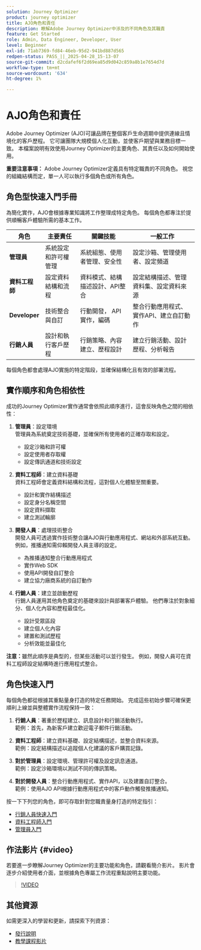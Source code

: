 ```yaml
---
solution: Journey Optimizer
product: journey optimizer
title: AJO角色和責任
description: 瞭解Adobe Journey Optimizer中涉及的不同角色及其職責
feature: Get Started
role: Admin, Data Engineer, Developer, User
level: Beginner
exl-id: 71ab7369-fd84-46eb-95d2-941bd887d565
redpen-status: PASS_||_2025-04-28_15-13-07
source-git-commit: d2cdafef6f2d69ea85d9d042c859a8b1e7654d7d
workflow-type: tm+mt
source-wordcount: '634'
ht-degree: 1%

---
```



# AJO角色和責任

Adobe Journey Optimizer (AJO)可讓品牌在整個客戶生命週期中提供連線且情境化的客戶歷程。 它可讓團隊大規模個人化互動，並使客戶期望與業務目標一致。 本檔案說明有效使用Journey Optimizer的主要角色、其責任以及如何開始使用。

**重要注意事項：** Adobe Journey Optimizer定義具有特定職責的不同角色。 視您的組織結構而定，單一人可以執行多個角色或所有角色。

## 角色型快速入門手冊

為簡化實作，AJO會根據專業知識將工作整理成特定角色。 每個角色都專注於提供順暢客戶體驗所需的基本工作。

| 角色 | 主要責任 | 關鍵技能 | 一般工作 |
|-------------------|----------------------------------|--------------------------------|-----------------------------------------------|
| **管理員** | 系統設定和許可權管理 | 系統組態、使用者管理、安全性 | 設定沙箱、管理使用者、設定頻道 |
| **資料工程師** | 設定資料結構和流程 | 資料模式、結構描述設計、API整合 | 設定結構描述、管理資料集、設定資料來源 |
| **Developer** | 技術整合與自訂 | 行動開發， API實作，編碼 | 整合行動應用程式、實作API、建立自訂動作 |
| **行銷人員** | 設計和執行客戶歷程 | 行銷策略、內容建立、歷程設計 | 建立行銷活動、設計歷程、分析報告 |

每個角色都會處理AJO實施的特定階段，並確保結構化且有效的部署流程。

## 實作順序和角色相依性

成功的Journey Optimizer實作通常會依照此順序進行，這會反映角色之間的相依性：

1. **管理員**：設定環境\
   管理員為系統奠定技術基礎，並確保所有使用者的正確存取和設定。
   * 設定沙箱和許可權
   * 設定使用者存取權
   * 設定傳訊通道和技術設定

2. **資料工程師**：建立資料基礎\
   資料工程師會定義資料結構和流程，這對個人化體驗至關重要。
   * 設計和實作結構描述
   * 設定身分名稱空間
   * 設定資料擷取
   * 建立測試輪廓

3. **開發人員**：處理技術整合\
   開發人員可透過實作技術整合讓AJO與行動應用程式、網站和外部系統互動。 例如，推播通知需仰賴開發人員主導的設定。
   * 為推播通知整合行動應用程式
   * 實作Web SDK
   * 使用API開發自訂整合
   * 建立協力廠商系統的自訂動作

4. **行銷人員**：建立並啟動歷程\
   行銷人員運用其他角色奠定的基礎來設計與部署客戶體驗。 他們專注於對象細分、個人化內容和歷程最佳化。
   * 設計受眾區段
   * 建立個人化內容
   * 建置和測試歷程
   * 分析效能並最佳化

**注意：**&#x200B;雖然此順序是典型的，但某些活動可以並行發生。 例如，開發人員可在資料工程師設定結構時進行應用程式整合。

## 角色快速入門

每個角色都從根據其重點量身打造的特定任務開始。 完成這些初始步驟可確保更順利上線並與整體實作流程保持一致：

1. **行銷人員**：著重於歷程建立、訊息設計和行銷活動執行。\
   範例：首先，為新客戶建立歡迎電子郵件行銷活動。

2. **資料工程師**：建立資料基礎、設定結構描述，並整合資料來源。\
   範例：設定結構描述以追蹤個人化建議的客戶購買記錄。

3. **對於管理員**：設定環境、管理許可權及設定訊息通道。\
   範例：設定沙箱環境以測試不同的傳訊策略。

4. **對於開發人員**：整合行動應用程式、實作API，以及建置自訂整合。\
   範例：使用AJO API根據行動應用程式中的客戶動作觸發推播通知。

按一下下列您的角色，即可存取針對您職責量身打造的特定指引：

* [行銷人員快速入門](path/marketer.md)
* [資料工程師入門](path/data-engineer.md)
* [管理員入門](path/administrator.md)

## 作法影片 {#video}

若要進一步瞭解Journey Optimizer的主要功能和角色，請觀看簡介影片。 影片會逐步介紹使用者介面，並根據角色專屬工作流程重點說明主要功能。

>[!VIDEO](https://video.tv.adobe.com/v/3430323?quality=12&captions=chi_hant)

## 其他資源

如需更深入的學習和更新，請探索下列資源：
* [發行說明](https://experienceleague.adobe.com/docs/journey-optimizer/using/rn/release-notes.html)
* [教學課程影片](https://experienceleague.adobe.com/docs/journey-optimizer-learn/tutorials/overview.html?lang=zh-Hant)